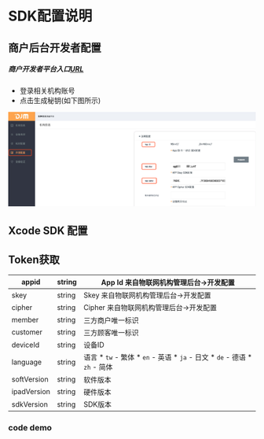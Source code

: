 # SDK配置说明

## 商户后台开发者配置

##### 商户开发者平台入口[URL](http://djm.hoyar.com.cn/orgLogin/login)

- 登录相关机构账号
- 点击生成秘钥(如下图所示)

![image-20190730114852051](assets/image-20190730114852051.png) 



## Xcode SDK 配置 





## Token获取

| appid       | string | App Id 来自物联网机构管理后台->开发配置                      |
| ----------- | ------ | ------------------------------------------------------------ |
| skey        | string | Skey 来自物联网机构管理后台->开发配置                        |
| cipher      | string | Cipher 来自物联网机构管理后台->开发配置                      |
| member      | string | 三方商户唯一标识                                             |
| customer    | string | 三方顾客唯一标识                                             |
| deviceId    | string | 设备ID                                                       |
| language    | string | 语言 * `tw` - 繁体 * `en` - 英语 * `ja` - 日文 * `de` - 德语 * `zh` - 简体 |
| softVersion | string | 软件版本                                                     |
| ipadVersion | string | 硬件版本                                                     |
| sdkVersion  | string | SDK版本                                                      |





### code demo

```objective-c





```







